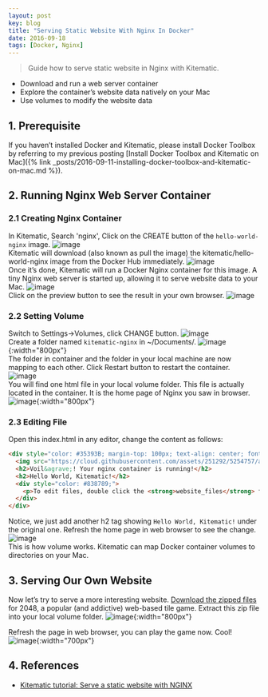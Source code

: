 ```yaml
---
layout: post
key: blog
title: "Serving Static Website With Nginx In Docker"
date: 2016-09-18
tags: [Docker, Nginx]
---
```


> Guide how to serve static website in Nginx with Kitematic.
* Download and run a web server container
* Explore the container’s website data natively on your Mac
* Use volumes to modify the website data

## 1. Prerequisite
If you haven’t installed Docker and Kitematic, please install Docker Toolbox by referring to my previous posting [Install Docker Toolbox and Kitematic on Mac]({% link _posts/2016-09-11-installing-docker-toolbox-and-kitematic-on-mac.md %}).

## 2. Running Nginx Web Server Container
### 2.1 Creating Nginx Container
In Kitematic, Search 'nginx', Click on the CREATE button of the `hello-world-nginx` image.
![image](/public/posts/2016-09-18/search.png)  
Kitematic will download (also known as pull the image) the kitematic/hello-world-nginx image from the Docker Hub immediately.
![image](/public/posts/2016-09-18/download.png)  
Once it’s done, Kitematic will run a Docker Nginx container for this image. A tiny Nginx web server is started up, allowing it to serve website data to your Mac.
![image](/public/posts/2016-09-18/running.png)  
Click on the preview button to see the result in your own browser.
![image](/public/posts/2016-09-18/preview.png)  
### 2.2 Setting Volume
Switch to Settings->Volumes, click CHANGE button.
![image](/public/posts/2016-09-18/settings.png)  
Create a folder named `kitematic-nginx` in ~/Documents/.
![image](/public/posts/2016-09-18/createfolder.png){:width="800px"}  
The folder in container and the folder in your local machine are now mapping to each other. Click Restart button to restart the container.
![image](/public/posts/2016-09-18/volume.png)  
You will find one html file in your local volume folder. This file is actually located in the container. It is the home page of Nginx you saw in browser.
![image](/public/posts/2016-09-18/index.png){:width="800px"}  
### 2.3 Editing File
Open this index.html in any editor, change the content as follows:
```html
<div style="color: #35393B; margin-top: 100px; text-align: center; font-family: HelveticaNeue-Light, sans-serif;">
  <img src="https://cloud.githubusercontent.com/assets/251292/5254757/a08a277c-7981-11e4-9ec0-d49934859400.png">
  <h2>Voil&agrave;! Your nginx container is running!</h2>
  <h2>Hello World, Kitematic!</h2>
  <div style="color: #838789;">
    <p>To edit files, double click the <strong>website_files</strong> folder in Kitematic and edit the <strong>index.html</strong> file.</p>
  </div>
</div>
```
Notice, we just add another h2 tag showing `Hello World, Kitematic!` under the original one. Refresh the home page in web browser to see the change.
![image](/public/posts/2016-09-18/newpreview.png)  
This is how volume works.
Kitematic can map Docker container volumes to directories on your Mac.

## 3. Serving Our Own Website
Now let’s try to serve a more interesting website. [Download the zipped files](https://github.com/gabrielecirulli/2048/archive/master.zip) for 2048, a popular (and addictive) web-based tile game. Extract this zip file into your local volume folder.
![image](/public/posts/2016-09-18/2048files.png){:width="800px"}  

Refresh the page in web browser, you can play the game now. Cool!
![image](/public/posts/2016-09-18/2048.png){:width="700px"}  

## 4. References
* [Kitematic tutorial: Serve a static website with NGINX](https://docs.docker.com/kitematic/nginx-web-server/)
